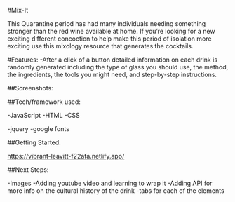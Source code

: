 #Mix-It

This Quarantine period has had many individuals needing something stronger than the red wine available at home. If you’re looking for a new exciting different concoction to help make this period of isolation more exciting use this mixology resource that generates the cocktails.

#Features:
-After a click of a button detailed information on each drink is randomly generated including the type of glass you should use, the method, the ingredients, the tools you might need, and step-by-step instructions.

##Screenshots:


##Tech/framework used:

-JavaScript
-HTML
-CSS

-jquery 
-google fonts 

##Getting Started: 

https://vibrant-leavitt-f22afa.netlify.app/


##Next Steps: 

-Images
-Adding youtube video and learning to wrap it
-Adding API for more info on the cultural history of the drink 
-tabs for each of the elements 

